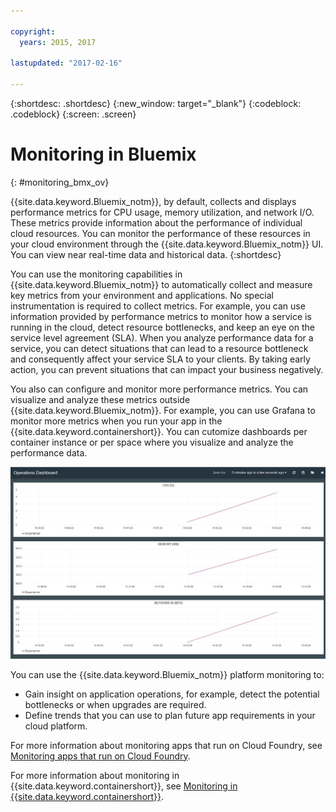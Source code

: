 ```yaml
---

copyright:
  years: 2015, 2017

lastupdated: "2017-02-16"

---
```



{:shortdesc: .shortdesc}
{:new_window: target="_blank"}
{:codeblock: .codeblock}
{:screen: .screen}


# Monitoring in Bluemix
{: #monitoring_bmx_ov}

{{site.data.keyword.Bluemix_notm}}, by default, collects and displays performance metrics for CPU usage, memory utilization, and network I/O. These metrics provide information about the performance of individual cloud resources. You can monitor the performance of these resources in your cloud environment through the {{site.data.keyword.Bluemix_notm}} UI. You can view near real-time data and historical data.
{:shortdesc}

You can use the monitoring capabilities in {{site.data.keyword.Bluemix_notm}} to automatically collect and measure key metrics from your environment and applications. No special instrumentation is required to collect metrics. For example, you can use information provided by performance metrics to monitor how a service is running in the cloud, detect resource bottlenecks, and keep an eye on the service level agreement (SLA). When you analyze performance data for a service, you can detect situations that can lead to a resource bottleneck and consequently affect your service SLA to your clients. By taking early action, you can prevent situations that can impact your business negatively.  

You also can configure and monitor more performance metrics. You can visualize and analyze these metrics outside {{site.data.keyword.Bluemix_notm}}. For example, you can use Grafana to monitor more metrics when you run your app in the {{site.data.keyword.containershort}}. You can cutomize dashboards per container instance or per space where you visualize and analyze the performance data.

![Grafana monitoring view of a container running in {{site.data.keyword.Bluemix_notm}}](images/monitoring_default_container_grafana_view.jpg)

You can use the {{site.data.keyword.Bluemix_notm}} platform monitoring to:

* Gain insight on application operations, for example, detect the potential bottlenecks or when upgrades are required.
* Define trends that you can use to plan future app requirements in your cloud platform.

For more information about monitoring apps that run on Cloud Foundry, see [Monitoring apps that run on Cloud Foundry](monitoring_cf_apps.html#monitoring_bluemix_apps).

For more information about monitoring in {{site.data.keyword.containershort}}, see [Monitoring in {{site.data.keyword.containershort}}](/docs/containers/monitoringandlogging/container_ml_monitor.html#container_ml_monitor).   


